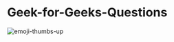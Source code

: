 # Geek-for-Geeks-Questions


![emoji-thumbs-up](https://user-images.githubusercontent.com/94388365/178961469-b28299a9-400c-41aa-9a45-478ae8b5553d.gif)


